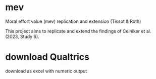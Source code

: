 # mev
Moral effort value (mev) replication and extension (Tissot & Roth)

This project aims to replicate and extend the findings of Celniker et al. (2023, Study 6).


# download Qualtrics
download as excel with numeric output
